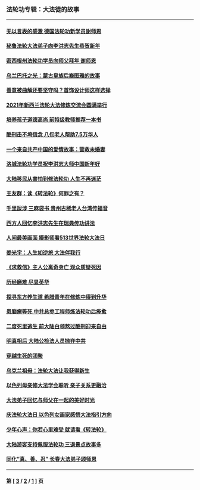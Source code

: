 ### 法轮功专辑：大法徒的故事
---
#### [无以言表的感激 德国法轮功新学员谢师恩](../../pages/nf1147481/n13543790.md?02120430) 
#### [秘鲁法轮大法弟子向李洪志先生恭贺新年](../../pages/nf1147481/n13540182.md?02120430) 
#### [密西根州法轮功学员向师父拜年 谢师恩](../../pages/nf1147481/n13538183.md?02120430) 
#### [乌兰巴托之光：蒙古皇族后裔图雅的故事](../../pages/nf1147481/n13155759.md?02120430) 
#### [善意被曲解还要坚守吗？首饰设计师这样选择](../../pages/nf1147481/n13077575.md?02120430) 
#### [2021年新西兰法轮大法修炼交流会圆满举行](../../pages/nf1147481/n13033149.md?02120430) 
#### [培养孩子道德高尚 前特级教师推荐一本书](../../pages/nf1147481/n12938640.md?02120430) 
#### [酷刑击不垮信念 八旬老人帮助7.5万华人](../../pages/nf1147481/n12880712.md?02120430) 
#### [一个来自共产中国的爱情故事：营救未婚妻](../../pages/nf1147481/n12778386.md?02120430) 
#### [洛城法轮功学员祝李洪志大师中国新年好](../../pages/nf1147481/n12724685.md?02120430) 
#### [大陆移民从害怕到修法轮功 人生不再迷茫](../../pages/nf1147481/n12414325.md?02120430) 
#### [王友群：读《转法轮》何罪之有？](../../pages/nf1147481/n12408647.md?02120430) 
#### [千里跋涉 三麻袋书 贵州古稀老人台湾传福音](../../pages/nf1147481/n12198750.md?02120430) 
#### [西方人回忆李洪志先生在瑞典传功讲法](../../pages/nf1147481/n12099607.md?02120430) 
#### [人间最美画面 摄影师看513世界法轮大法日](../../pages/nf1147481/n12094118.md?02120430) 
#### [姜光宇：人生如逆旅 大法伴我行](../../pages/nf1147481/n12088664.md?02120430) 
#### [《求救信》主人公离奇身亡 观众质疑死因](../../pages/nf1147481/n11845215.md?02120430) 
#### [历经磨难 尽显英华](../../pages/nf1147481/n11723297.md?02120430) 
#### [探寻东方养生道 希腊青年在修炼中得到升华](../../pages/nf1147481/n11494502.md?02120430) 
#### [患脑瘤等死 中共总参工程师炼法轮功后痊愈](../../pages/nf1147481/n11466682.md?02120430) 
#### [二度死里逃生 前大陆白领熬过酷刑迎来自由](../../pages/nf1147481/n11368594.md?02120430) 
#### [明真相后 大陆公检法人员抛弃中共](../../pages/nf1147481/n11358618.md?02120430) 
#### [穿越生死的团聚](../../pages/nf1147481/n11258922.md?02120430) 
#### [乌克兰祖母：法轮大法让我获得新生](../../pages/nf1147481/n11269457.md?02120430) 
#### [以色列母亲修大法学会聆听 亲子关系更融洽](../../pages/nf1147481/n11268195.md?02120430) 
#### [大法弟子回忆与师父在一起的美好时光](../../pages/nf1147481/n11267759.md?02120430) 
#### [庆法轮大法日 以色列女画家感悟大法指引方向](../../pages/nf1147481/n11267735.md?02120430) 
#### [少年心声：你若心里难受 就请看《转法轮》](../../pages/nf1147481/n11267496.md?02120430) 
#### [大陆游客支持佩服法轮功 三退景点故事多](../../pages/nf1147481/n11267378.md?02120430) 
#### [同化“真、善、忍” 长春大法弟子颂师恩](../../pages/nf1147481/n11266497.md?02120430) 

---
#### 第 [ [3](./3.md?02120430) / [2](./2.md?02120430) / [1](./1.md?02120430) ] 页
